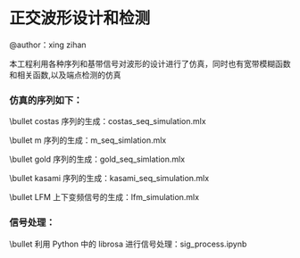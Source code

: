 # 正交波形设计和检测

@author：xing zihan

本工程利用各种序列和基带信号对波形的设计进行了仿真，同时也有宽带模糊函数和相关函数,以及端点检测的仿真

### 仿真的序列如下：

\bullet costas 序列的生成：costas_seq_simulation.mlx

\bullet m 序列的生成：m_seq_simlation.mlx

\bullet gold 序列的生成：gold_seq_simlation.mlx

\bullet kasami 序列的生成：kasami_seq_simulation.mlx

\bullet LFM 上下变频信号的生成：lfm_simulation.mlx

### 信号处理：

\bullet 利用 Python 中的 librosa 进行信号处理：sig_process.ipynb
